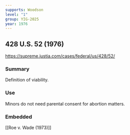 ```yaml
---
supports: Woodson
level: "1"
group: YIG-2025
year: 1976
---
```

## 428 U.S. 52 (1976)

https://supreme.justia.com/cases/federal/us/428/52/

### Summary

Definition of viability.

### Use

Minors do not need parental consent for abortion matters. 

### Embedded

[[Roe v. Wade (1973)]]